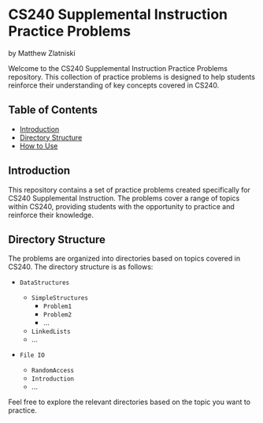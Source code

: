 # CS240 Supplemental Instruction Practice Problems
by Matthew Zlatniski

Welcome to the CS240 Supplemental Instruction Practice Problems repository.
This collection of practice problems is designed to help students reinforce their understanding of key concepts covered in CS240.

## Table of Contents

- [Introduction](#introduction)
- [Directory Structure](#directory-structure)
- [How to Use](#how-to-use)

## Introduction

This repository contains a set of practice problems created specifically for CS240 Supplemental Instruction. The problems cover a range of topics within CS240, providing students with the opportunity to practice and reinforce their knowledge.

## Directory Structure

The problems are organized into directories based on topics covered in CS240. The directory structure is as follows:

- `DataStructures`
  - `SimpleStructures`
    - `Problem1`
    - `Problem2`
    - ...
  - `LinkedLists`
  - ...

- `File IO`
  - `RandomAccess`
  - `Introduction`
  - ...

Feel free to explore the relevant directories based on the topic you want to practice.
